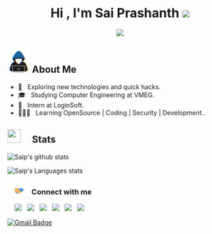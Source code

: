 
<h1 align="center"><b>Hi , I'm Sai Prashanth </b><img src="https://media.giphy.com/media/hvRJCLFzcasrR4ia7z/giphy.gif" width="35"></h1>

<p align="center">
  <a href="https://github.com/DenverCoder1/readme-typing-svg"><img src="https://readme-typing-svg.herokuapp.com?font=Time+New+Roman&color=electric&size=25&center=true&vCenter=true&width=600&height=100&lines=Computer+Science+Student..&hearts;++;Security+Researcher+@LoginSoft,;Active+Learner/Researcher,;Love+to+code..<3"></a>
</p>

<h2 align="left"><img src="./assets/about_me.gif" width ="50"> About Me</h2> 

- 🤔 &nbsp; Exploring new technologies and quick hacks.
- 🎓 &nbsp; Studying Computer Engineering at VMEG.
- 💼 &nbsp; Intern at LoginSoft.
- 👨🏻‍💻 &nbsp; Learning OpenSource | Coding | Security | Development.. 

## <img src="https://media.giphy.com/media/iY8CRBdQXODJSCERIr/giphy.gif" width="30" height="30" style="margin-right: 25px;">Stats

![Saip's github stats](https://github-readme-stats.vercel.app/api?username=saip007&hide=["issues"]&show_icons=true&line_height=30)

![Saip's Languages stats](https://github-readme-stats.vercel.app/api/top-langs/?username=saip007&theme=buefy&layout=compact&langs_count=10)


<h3 align="left"><img src="./assets/handshake.gif" width ="50"> Connect with me </h3>
<p align="center">

 <div align="left"  class="icons-social" style="margin-left: 8px;">
		<a style="margin-left: 8px;" target="_blank" href="https://stackoverflow.com/users/17144130/saip007">
				<img src="https://img.icons8.com/external-tal-revivo-color-tal-revivo/40/000000/external-stack-overflow-is-a-question-and-answer-site-for-professional-logo-color-tal-revivo.png"></a>
        <a style="margin-left: 8px;"  target="_blank" href="https://www.linkedin.com/in/saip007/">
			<img src="https://img.icons8.com/doodle/40/000000/linkedin--v2.png"></a>
		<a style="margin-left: 8px;" target="_blank" href="https://twitter.com/saip_007">
			<img src="https://img.icons8.com/doodle/40/000000/twitter-squared--v2.png" ></a>
        <a style="margin-left: 8px;" target="_blank" href="https://instagram.com/saip_007">
			<img src="https://img.icons8.com/doodle/40/000000/instagram-new--v2.png"></a>
        <a style="margin-left: 8px;" target="_blank" href="https://github.com/saip007">
		<img src="https://img.icons8.com/doodle/40/000000/github--v1.png"></a>
		<a style="margin-left: 8px;" target="_blank" href="https://www.youtube.com/@techdhunia">
				<img src="https://img.icons8.com/doodle/40/000000/youtube--v2.png" ></a>
      </div>
</p>

[![Gmail Badge](https://img.shields.io/badge/-saip4622@gmail.com-c14438?style=flat-square&logo=Gmail&logoColor=white&link=mailto:saip4622@gmail.com)](mailto:saip4622@gmail.com)
